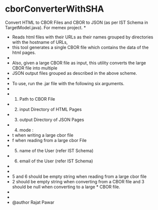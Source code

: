 # cborConverterWithSHA


 Convert HTML to CBOR Files and CBOR to JSON (as per IST Schema in TargetModel.java). For memex project.
 * 
 * Reads html files with their URLs as their names grouped by directories with the hostname of URLs, 
 * this tool generates a single CBOR file which contains the data of the html pages.
 * 
 * Also, given a large CBOR file as input, this utility converts the large CBOR file into multiple
 * JSON output files grouped as described in the above scheme.
 * 
 * To use, run the .jar file with the following six arguments.
 *
 * 1) Path to CBOR File
 * 2) input Directory of HTML Pages
 * 3) output Directory of JSON Pages
 * 4) mode :
 * t when writing a large cbor file
 * f when reading from a large cbor File
 * 5) name of the User (refer IST Schema)
 * 6) email of the User (refer IST Schema)
 * 
 * 
 * 5 and 6 should be empty string when reading from a large cbor file 
 * 2 should be empty string when converting from a CBOR file and 3 should be null when converting to a large     * CBOR file. 
 * 
 * 
 * @author Rajat Pawar

